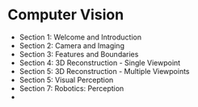 # Computer Vision

- Section 1: Welcome and Introduction
- Section 2: Camera and Imaging
- Section 3: Features and Boundaries
- Section 4: 3D Reconstruction - Single Viewpoint 
- Section 5: 3D Reconstruction - Multiple Viewpoints
- Section 5: Visual Perception
- Section 7: Robotics: Perception
- 
